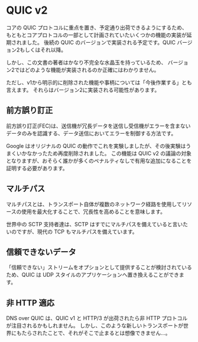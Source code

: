 # QUIC v2

コアの QUIC プロトコルに重点を置き、予定通り出荷できるようにするため、
もともとコアプロトコルの一部として計画されていたいくつかの機能の実装が延期されました。
後続の QUIC のバージョンで実装される予定です。QUIC バージョン2もしくはそれ以降。

しかし、この文書の著者はかなり不完全な水晶玉を持っているため、
バージョン2ではどのような機能が実装されるのか正確にはわかりません。

ただし、v1から明示的に削除された機能や事柄については「今後作業する」とも言えます。
それらはバージョン2に実装される可能性があります。

## 前方誤り訂正

前方誤り訂正(FEC)は、送信機が冗長データを送信し受信機がエラーを含まないデータのみを認識する、データ送信においてエラーを制御する方法です。

Google はオリジナルの QUIC の動作でこれを実験しましたが、その後実験はうまくいかなかったため再度削除されました。
この機能は QUIC v2 の議論の対象となりますが、おそらく誰かが多くのペナルティなしで有用な追加になることを証明する必要があります。

## マルチパス

マルチパスとは、トランスポート自体が複数のネットワーク経路を使用してリソースの使用を最大化することで、冗長性を高めることを意味します。

世界中の SCTP 支持者達は、SCTP はすでにマルチパスを備えていると言いたいのですが、現代の TCP もマルチパスを備えています。

## 信頼できないデータ

「信頼できない」ストリームをオプションとして提供することが検討されているため、QUIC は UDP スタイルのアプリケーションへ置き換えることができます。

## 非 HTTP 適応

DNS over QUIC は、QUIC v1 と HTTP/3 が出荷されたら非 HTTP プロトコルが注目されるかもしれません。
しかし、このような新しいトランスポートが世界にもたらされたことで、それがそこで止まるとは想像できません…。
